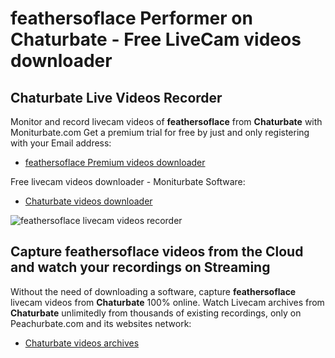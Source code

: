 # feathersoflace Performer on Chaturbate - Free LiveCam videos downloader

## Chaturbate Live Videos Recorder

Monitor and record livecam videos of **feathersoflace** from **Chaturbate** with Moniturbate.com
Get a premium trial for free by just and only registering with your Email address:
* [feathersoflace Premium videos downloader](https://moniturbate.com/request-demo-licence-key.html)

Free livecam videos downloader - Moniturbate Software:
* [Chaturbate videos downloader](https://moniturbate.com/moniturbate-download-software.html)

![feathersoflace livecam videos recorder](https://peachurnet.com/templates/moniturbate-software.png)


## Capture feathersoflace videos from the Cloud and watch your recordings on Streaming

Without the need of downloading a software, capture **feathersoflace** livecam videos from **Chaturbate** 100% online.
Watch Livecam archives from **Chaturbate** unlimitedly from thousands of existing recordings, only on Peachurbate.com and its websites network:
* [Chaturbate videos archives](https://peachurnet.com/)